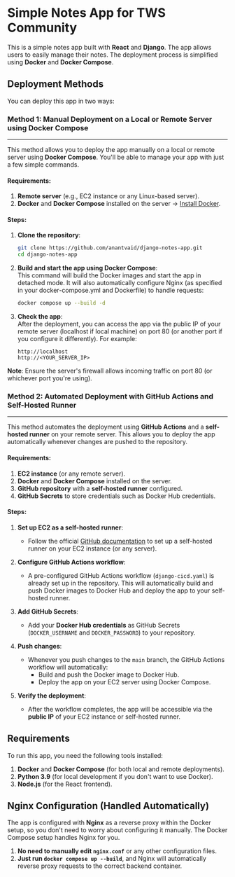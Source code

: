 # Simple Notes App for TWS Community

This is a simple notes app built with **React** and **Django**. The app allows users to easily manage their notes. The deployment process is simplified using **Docker** and **Docker Compose**.

## Deployment Methods

You can deploy this app in two ways:


### Method 1: Manual Deployment on a Local or Remote Server using Docker Compose

---

This method allows you to deploy the app manually on a local or remote server using **Docker Compose**. You'll be able to manage your app with just a few simple commands.

#### Requirements:
1. **Remote server** (e.g., EC2 instance or any Linux-based server).
2. **Docker** and **Docker Compose** installed on the server -> [Install Docker](https://docs.sevenbridges.com/docs/install-docker-on-linux).

#### Steps:

1. **Clone the repository**:
   ```bash
   git clone https://github.com/anantvaid/django-notes-app.git
   cd django-notes-app
   ```
2. **Build and start the app using Docker Compose**: <br/>
   This command will build the Docker images and start the app in detached mode. It will also automatically configure Nginx (as specified in your docker-compose.yml and Dockerfile) to handle requests:
   ```bash
   docker compose up --build -d
   ```
3. **Check the app**: <br/>
   After the deployment, you can access the app via the public IP of your remote server (localhost if local machine) on port 80 (or another port if you configure it differently). For example:
   ```
   http://localhost
   http://<YOUR_SERVER_IP>
   ```
**Note**: Ensure the server's firewall allows incoming traffic on port 80 (or whichever port you're using).

### Method 2: Automated Deployment with GitHub Actions and Self-Hosted Runner
-----------------------------------------------------------------------------

This method automates the deployment using **GitHub Actions** and a **self-hosted runner** on your remote server. This allows you to deploy the app automatically whenever changes are pushed to the repository.

#### Requirements:

1.  **EC2 instance** (or any remote server).
2.  **Docker** and **Docker Compose** installed on the server.
3.  **GitHub repository** with a **self-hosted runner** configured.
4.  **GitHub Secrets** to store credentials such as Docker Hub credentials.

#### Steps:

1.  **Set up EC2 as a self-hosted runner**:

    -   Follow the official [GitHub documentation](https://docs.github.com/en/actions/hosting-your-own-runners/adding-self-hosted-runners) to set up a self-hosted runner on your EC2 instance (or any server).
2.  **Configure GitHub Actions workflow**:

    -   A pre-configured GitHub Actions workflow (`django-cicd.yaml`) is already set up in the repository. This will automatically build and push Docker images to Docker Hub and deploy the app to your self-hosted runner.
3.  **Add GitHub Secrets**:

    -   Add your **Docker Hub credentials** as GitHub Secrets (`DOCKER_USERNAME` and `DOCKER_PASSWORD`) to your repository.
4.  **Push changes**:

    -   Whenever you push changes to the `main` branch, the GitHub Actions workflow will automatically:
        -   Build and push the Docker image to Docker Hub.
        -   Deploy the app on your EC2 server using Docker Compose.
5.  **Verify the deployment**:

    -   After the workflow completes, the app will be accessible via the **public IP** of your EC2 instance or self-hosted runner.
  
Requirements
------------

To run this app, you need the following tools installed:

1.  **Docker** and **Docker Compose** (for both local and remote deployments).
2.  **Python 3.9** (for local development if you don't want to use Docker).
3.  **Node.js** (for the React frontend).

Nginx Configuration (Handled Automatically)
-------------------------------------------

The app is configured with **Nginx** as a reverse proxy within the Docker setup, so you don't need to worry about configuring it manually. The Docker Compose setup handles Nginx for you.

1.  **No need to manually edit `nginx.conf`** or any other configuration files.
2.  **Just run `docker compose up --build`**, and Nginx will automatically reverse proxy requests to the correct backend container.

